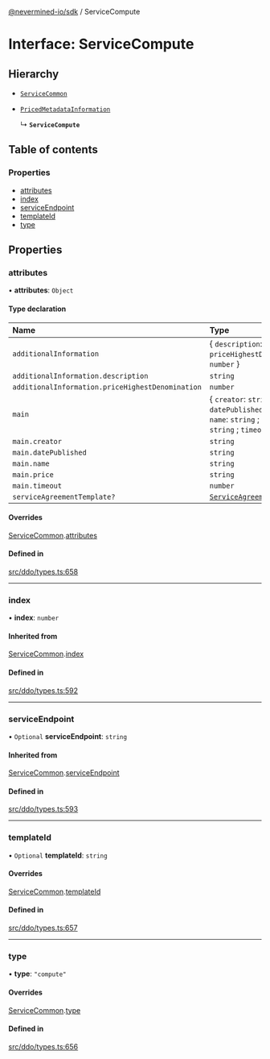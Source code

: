 [@nevermined-io/sdk](../code-reference.md) / ServiceCompute

# Interface: ServiceCompute

## Hierarchy

- [`ServiceCommon`](ServiceCommon.md)

- [`PricedMetadataInformation`](../code-reference.md#pricedmetadatainformation)

  ↳ **`ServiceCompute`**

## Table of contents

### Properties

- [attributes](ServiceCompute.md#attributes)
- [index](ServiceCompute.md#index)
- [serviceEndpoint](ServiceCompute.md#serviceendpoint)
- [templateId](ServiceCompute.md#templateid)
- [type](ServiceCompute.md#type)

## Properties

### attributes

• **attributes**: `Object`

#### Type declaration

| Name                                             | Type                                                                                                             |
| :----------------------------------------------- | :--------------------------------------------------------------------------------------------------------------- |
| `additionalInformation`                          | { `description`: `string` ; `priceHighestDenomination`: `number` }                                               |
| `additionalInformation.description`              | `string`                                                                                                         |
| `additionalInformation.priceHighestDenomination` | `number`                                                                                                         |
| `main`                                           | { `creator`: `string` ; `datePublished`: `string` ; `name`: `string` ; `price`: `string` ; `timeout`: `number` } |
| `main.creator`                                   | `string`                                                                                                         |
| `main.datePublished`                             | `string`                                                                                                         |
| `main.name`                                      | `string`                                                                                                         |
| `main.price`                                     | `string`                                                                                                         |
| `main.timeout`                                   | `number`                                                                                                         |
| `serviceAgreementTemplate?`                      | [`ServiceAgreementTemplate`](ServiceAgreementTemplate.md)                                                        |

#### Overrides

[ServiceCommon](ServiceCommon.md).[attributes](ServiceCommon.md#attributes)

#### Defined in

[src/ddo/types.ts:658](https://github.com/nevermined-io/sdk-js/blob/bb26f8ab/src/ddo/types.ts#L658)

---

### index

• **index**: `number`

#### Inherited from

[ServiceCommon](ServiceCommon.md).[index](ServiceCommon.md#index)

#### Defined in

[src/ddo/types.ts:592](https://github.com/nevermined-io/sdk-js/blob/bb26f8ab/src/ddo/types.ts#L592)

---

### serviceEndpoint

• `Optional` **serviceEndpoint**: `string`

#### Inherited from

[ServiceCommon](ServiceCommon.md).[serviceEndpoint](ServiceCommon.md#serviceendpoint)

#### Defined in

[src/ddo/types.ts:593](https://github.com/nevermined-io/sdk-js/blob/bb26f8ab/src/ddo/types.ts#L593)

---

### templateId

• `Optional` **templateId**: `string`

#### Overrides

[ServiceCommon](ServiceCommon.md).[templateId](ServiceCommon.md#templateid)

#### Defined in

[src/ddo/types.ts:657](https://github.com/nevermined-io/sdk-js/blob/bb26f8ab/src/ddo/types.ts#L657)

---

### type

• **type**: `"compute"`

#### Overrides

[ServiceCommon](ServiceCommon.md).[type](ServiceCommon.md#type)

#### Defined in

[src/ddo/types.ts:656](https://github.com/nevermined-io/sdk-js/blob/bb26f8ab/src/ddo/types.ts#L656)

